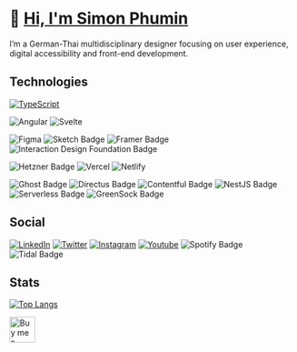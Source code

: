 # 👋 [Hi, I'm Simon Phumin](https://www.youtube.com/watch?v=dQw4w9WgXcQ)

I’m a German-Thai multidisciplinary designer focusing on user experience, digital accessibility and front-end development.

## Technologies

[![TypeScript](https://img.shields.io/badge/typescript-%23007ACC.svg?style=for-the-badge&logo=typescript&logoColor=white)](https://www.typescriptlang.org/)

![Angular](https://img.shields.io/badge/Angular-DD0031?style=for-the-badge&logo=angular&logoColor=white) ![Svelte](https://img.shields.io/badge/Svelte-4A4A55?style=for-the-badge&logo=svelte&logoColor=FF3E00)

![Figma](https://img.shields.io/badge/Figma-F24E1E?style=for-the-badge&logo=figma&logoColor=white) ![Sketch Badge](https://img.shields.io/badge/Sketch-F7B500?logo=sketch&logoColor=fff&style=for-the-badge) ![Framer Badge](https://img.shields.io/badge/Framer-05F?logo=framer&logoColor=fff&style=for-the-badge) ![Interaction Design Foundation Badge](https://img.shields.io/badge/Interaction%20Design%20Foundation-2B2B2B?logo=interactiondesignfoundation&logoColor=fff&style=for-the-badge)

![Hetzner Badge](https://img.shields.io/badge/Hetzner-D50C2D?logo=hetzner&logoColor=fff&style=for-the-badge) ![Vercel](https://img.shields.io/badge/vercel-%23000000.svg?style=for-the-badge&logo=vercel&logoColor=white) ![Netlify](https://img.shields.io/badge/netlify-%23000000.svg?style=for-the-badge&logo=netlify&logoColor=#00C7B7)

![Ghost Badge](https://img.shields.io/badge/Ghost-15171A?logo=ghost&logoColor=fff&style=for-the-badge) ![Directus Badge](https://img.shields.io/badge/Directus-263238?logo=directus&logoColor=fff&style=for-the-badge) ![Contentful Badge](https://img.shields.io/badge/Contentful-2478CC?logo=contentful&logoColor=fff&style=for-the-badge) ![NestJS Badge](https://img.shields.io/badge/NestJS-E0234E?logo=nestjs&logoColor=fff&style=for-the-badge) ![Serverless Badge](https://img.shields.io/badge/Serverless-FD5750?logo=serverless&logoColor=fff&style=for-the-badge) ![GreenSock Badge](https://img.shields.io/badge/GreenSock-88CE02?logo=greensock&logoColor=fff&style=for-the-badge)

## Social

[![LinkedIn](https://img.shields.io/badge/LinkedIn-blue?style=for-the-badge&logo=linkedin&logoColor=white)](https://www.linkedin.com/in/simonschweikert/)
[![Twitter](https://img.shields.io/badge/Twitter-blue?style=for-the-badge&logo=twitter&logoColor=white)](https://x.com/simonphumin)
[![Instagram](https://img.shields.io/badge/Instagram-E4405F?style=for-the-badge&logo=instagram&logoColor=white)](https://instagram.com/simonphumin)
[![Youtube](https://img.shields.io/badge/YouTube-red?style=for-the-badge&logo=youtube&logoColor=white)](https://www.youtube.com/@simonphumin)
![Spotify Badge](https://img.shields.io/badge/Spotify-1DB954?logo=spotify&logoColor=fff&style=for-the-badge)
![Tidal Badge](https://img.shields.io/badge/Tidal-000?logo=tidal&logoColor=fff&style=for-the-badge)

## Stats

[![Top Langs](https://github-readme-stats-git-masterrstaa-rickstaa.vercel.app/api/top-langs/?username=simonphumin&layout=compact&theme=gotham)](https://github.com/anuraghazra/github-readme-stats)

<p><a href="https://www.buymeacoffee.com/simonphumin"> <img align="left" src="https://cdn.buymeacoffee.com/buttons/v2/default-yellow.png" height="45" alt="Buy me a coffee logo" /></a></p><br><br>